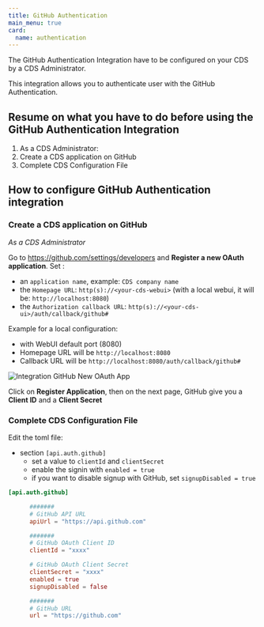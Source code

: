 ```yaml
---
title: GitHub Authentication
main_menu: true
card: 
  name: authentication
---
```


The GitHub Authentication Integration have to be configured on your CDS by a CDS Administrator.

This integration allows you to authenticate user with the GitHub Authentication.

## Resume on what you have to do before using the GitHub Authentication Integration

1. As a CDS Administrator: 
  1. Create a CDS application on GitHub
  1. Complete CDS Configuration File

## How to configure GitHub Authentication integration

### Create a CDS application on GitHub

*As a CDS Administrator* 

Go to https://github.com/settings/developers and **Register a new OAuth application**. Set :

- an `application name`, example: `CDS company name`
- the `Homepage URL`: `http(s)://<your-cds-webui>` (with a local webui, it will be: `http://localhost:8080`)
- the `Authorization callback URL`: `http(s)://<your-cds-ui>/auth/callback/github#`

Example for a local configuration:

- with WebUI default port (8080)
 - Homepage URL will be `http://localhost:8080`
 - Callback URL will be `http://localhost:8080/auth/callback/github#`

![Integration GitHub New OAuth App](../../images/github-new-oauth-app.png?height=500px)

Click on **Register Application**, then on the next page, GitHub give you a **Client ID** and a **Client Secret**

### Complete CDS Configuration File

Edit the toml file:

- section `[api.auth.github]`
  - set a value to `clientId` and `clientSecret`
  - enable the signin with `enabled = true`
  - if you want to disable signup with GitHub, set `signupDisabled = true`
  
```toml
[api.auth.github]

      #######
      # GitHub API URL
      apiUrl = "https://api.github.com"

      #######
      # GitHub OAuth Client ID
      clientId = "xxxx"

      # GitHub OAuth Client Secret
      clientSecret = "xxxx"
      enabled = true
      signupDisabled = false

      #######
      # GitHub URL
      url = "https://github.com"
```